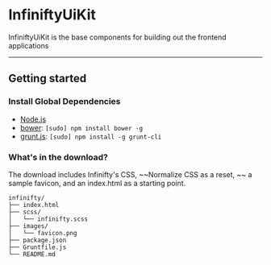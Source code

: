 # InfiniftyUiKit

InfiniftyUiKit is the base components for building out the frontend applications

-----

## Getting started

### Install Global Dependencies
  * [Node.js](http://nodejs.org)
  * [bower](http://bower.io): `[sudo] npm install bower -g`
  * [grunt.js](http://gruntjs.com): `[sudo] npm install -g grunt-cli`

### What's in the download?

The download includes Infinifty's CSS, ~~Normalize CSS as a reset, ~~ a sample favicon, and an index.html as a starting point.

```
infinifty/
├── index.html
├── scss/
│   └── infinifty.scss
├── images/
│   └── favicon.png
├── package.json
├── Gruntfile.js
└── README.md
```